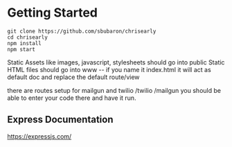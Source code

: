 # Getting Started
```
git clone https://github.com/sbubaron/chrisearly
cd chrisearly
npm install
npm start
```

Static Assets like images, javascript, stylesheets should go into public 
Static HTML files should go into www -- if you name it index.html it will act as default doc and replace the default route/view 

there are routes setup for mailgun and twilio /twilio /mailgun 
you should be able to enter your code there and have it run.

## Express Documentation 
https://expressjs.com/